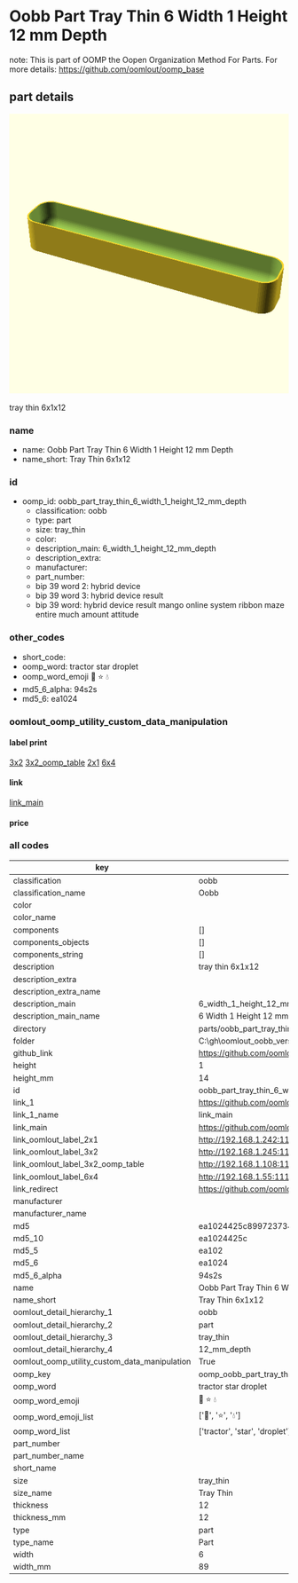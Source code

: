 # Oobb Part Tray Thin 6 Width 1 Height 12 mm Depth  

note: This is part of OOMP the Oopen Organization Method For Parts. For more details: https://github.com/oomlout/oomp_base

##  part details
  

[![](3dpr.png)](3dpr.png)

tray thin 6x1x12



### name
* name: Oobb Part Tray Thin 6 Width 1 Height 12 mm Depth
* name_short: Tray Thin 6x1x12 
### id
* oomp_id: oobb_part_tray_thin_6_width_1_height_12_mm_depth
  * classification: oobb
  * type: part
  * size: tray_thin
  * color: 
  * description_main: 6_width_1_height_12_mm_depth
  * description_extra: 
  * manufacturer: 
  * part_number: 
  * bip 39 word 2: hybrid device
  * bip 39 word 3: hybrid device result
  * bip 39 word: hybrid device result mango online system ribbon maze entire much amount attitude

### other_codes
* short_code: 
* oomp_word: tractor star droplet
* oomp_word_emoji :tractor: :star: :droplet:
* md5_6_alpha: 94s2s
* md5_6: ea1024






### oomlout_oomp_utility_custom_data_manipulation
#### label print
[3x2](http://192.168.1.245:1112/?label=oomp%2094s2s)
[3x2_oomp_table](http://192.168.1.108:1112/?label=oomp%2094s2s)
[2x1](http://192.168.1.242:1112/?label=oomp%2094s2s)
[6x4](http://192.168.1.55:1112/?label=oomp%2094s2s)    

#### link

[link_main](https://github.com/oomlout/oomlout_oobb_version_4_generated_parts/tree/main/navigation_oomp/oobb/part/tray_thin/6_width_1_height_12_mm_depth/part)                              

#### price







### all codes 
| key | value |  
| --- | --- |  
| classification | oobb |  
| classification_name | Oobb |  
| color |  |  
| color_name |  |  
| components | [] |  
| components_objects | [] |  
| components_string | [] |  
| description | tray thin 6x1x12 |  
| description_extra |  |  
| description_extra_name |  |  
| description_main | 6_width_1_height_12_mm_depth |  
| description_main_name | 6 Width 1 Height 12 mm Depth |  
| directory | parts/oobb_part_tray_thin_6_width_1_height_12_mm_depth |  
| folder | C:\gh\oomlout_oobb_version_4_generated_parts\parts\oobb_part_tray_thin_6_width_1_height_12_mm_depth |  
| github_link | https://github.com/oomlout/oomlout_oomp_part_src/tree/main/parts/oobb_part_tray_thin_6_width_1_height_12_mm_depth |  
| height | 1 |  
| height_mm | 14 |  
| id | oobb_part_tray_thin_6_width_1_height_12_mm_depth |  
| link_1 | https://github.com/oomlout/oomlout_oobb_version_4_generated_parts/tree/main/navigation_oomp/oobb/part/tray_thin/6_width_1_height_12_mm_depth/part |  
| link_1_name | link_main |  
| link_main | https://github.com/oomlout/oomlout_oobb_version_4_generated_parts/tree/main/navigation_oomp/oobb/part/tray_thin/6_width_1_height_12_mm_depth/part |  
| link_oomlout_label_2x1 | http://192.168.1.242:1112/?label=oomp%2094s2s |  
| link_oomlout_label_3x2 | http://192.168.1.245:1112/?label=oomp%2094s2s |  
| link_oomlout_label_3x2_oomp_table | http://192.168.1.108:1112/?label=oomp%2094s2s |  
| link_oomlout_label_6x4 | http://192.168.1.55:1112/?label=oomp%2094s2s |  
| link_redirect | https://github.com/oomlout/oomlout_oobb_version_4_generated_parts/tree/main/parts/oobb_tray_thin_06_01_12 |  
| manufacturer |  |  
| manufacturer_name |  |  
| md5 | ea1024425c899723734d78736f8f2b80 |  
| md5_10 | ea1024425c |  
| md5_5 | ea102 |  
| md5_6 | ea1024 |  
| md5_6_alpha | 94s2s |  
| name | Oobb Part Tray Thin 6 Width 1 Height 12 mm Depth |  
| name_short | Tray Thin 6x1x12  |  
| oomlout_detail_hierarchy_1 | oobb |  
| oomlout_detail_hierarchy_2 | part |  
| oomlout_detail_hierarchy_3 | tray_thin |  
| oomlout_detail_hierarchy_4 | 12_mm_depth |  
| oomlout_oomp_utility_custom_data_manipulation | True |  
| oomp_key | oomp_oobb_part_tray_thin_6_width_1_height_12_mm_depth |  
| oomp_word | tractor star droplet |  
| oomp_word_emoji | :tractor: :star: :droplet: |  
| oomp_word_emoji_list | [':tractor:', ':star:', ':droplet:'] |  
| oomp_word_list | ['tractor', 'star', 'droplet'] |  
| part_number |  |  
| part_number_name |  |  
| short_name |  |  
| size | tray_thin |  
| size_name | Tray Thin |  
| thickness | 12 |  
| thickness_mm | 12 |  
| type | part |  
| type_name | Part |  
| width | 6 |  
| width_mm | 89 |  
